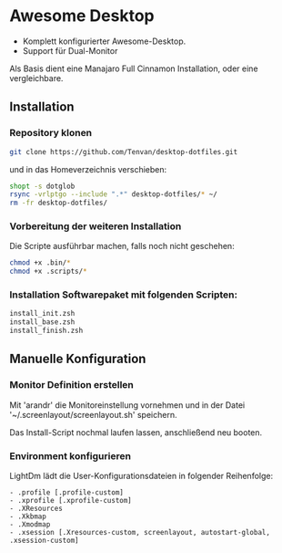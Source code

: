 # Awesome Desktop

- Komplett konfigurierter Awesome-Desktop.
- Support für Dual-Monitor

Als Basis dient eine Manajaro Full Cinnamon Installation, oder eine vergleichbare.

## Installation

### Repository klonen

```bash
git clone https://github.com/Tenvan/desktop-dotfiles.git
```

und in das Homeverzeichnis verschieben:
```bash
shopt -s dotglob
rsync -vrlptgo --include ".*" desktop-dotfiles/* ~/
rm -fr desktop-dotfiles/
```

### Vorbereitung der weiteren Installation
Die Scripte ausführbar machen, falls noch nicht geschehen:

```bash
chmod +x .bin/*
chmod +x .scripts/*
```
### Installation Softwarepaket mit folgenden Scripten:

```bash
install_init.zsh
install_base.zsh
install_finish.zsh
```

## Manuelle Konfiguration

### Monitor Definition erstellen
Mit 'arandr' die Monitoreinstellung vornehmen und in der Datei '~/.screenlayout/screenlayout.sh' speichern.

Das Install-Script nochmal laufen lassen, anschließend neu booten.

### Environment konfigurieren

LightDm lädt die User-Konfigurationsdateien in folgender Reihenfolge:

    - .profile [.profile-custom]
    - .xprofile [.xprofile-custom]
    - .XResources
    - .Xkbmap
    - .Xmodmap
    - .xsession [.Xresources-custom, screenlayout, autostart-global, .xsession-custom]

